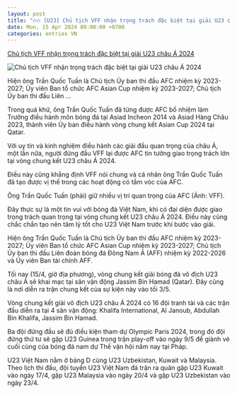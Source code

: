 ```yaml
---
layout: post
title: "🔥🔥 [U23] Chủ tịch VFF nhận trọng trách đặc biệt tại giải U23 châu Á 2024"
date: Mon, 15 Apr 2024 09:00:00 +0700
categories: entries VN
---
```

[Chủ tịch VFF nhận trọng trách đặc biệt tại giải U23 châu Á 2024](https://dantri.com.vn/the-thao/chu-tich-vff-nhan-trong-trach-dac-biet-tai-giai-u23-chau-a-2024-20240415175318058.htm)

![Chủ tịch VFF nhận trọng trách đặc biệt tại giải U23 châu Á 2024](https://cdnphoto.dantri.com.vn/ADtz4bWYS28UGBhra01CaAaGsOQ=/zoom/1200_630/2024/04/15/vff-crop-1713178245459.jpeg)

Hiện ông Trần Quốc Tuấn là Chủ tịch Ủy ban thi đấu AFC nhiệm kỳ 2023-2027; Ủy viên Ban tổ chức AFC Asian Cup nhiệm kỳ 2023-2027; Chủ tịch Ủy ban thi đấu Liên ...

Trong quá khứ, ông Trần Quốc Tuấn đã từng được AFC bổ nhiệm làm Trưởng điều hành môn bóng đá tại Asiad Incheon 2014 và Asiad Hàng Châu 2023, thành viên Ủy ban điều hành vòng chung kết Asian Cup 2024 tại Qatar.

Với uy tín và kinh nghiệm điều hành các giải đấu quan trọng của châu Á, một lần nữa, người đứng đầu VFF lại được AFC tin tưởng giao trọng trách lớn tại vòng chung kết U23 châu Á 2024.

Điều này cũng khẳng định VFF nói chung và cá nhân ông Trần Quốc Tuấn đã tạo được vị thế trong các hoạt động có tầm vóc của AFC.

Ông Trần Quốc Tuấn (phải) giữ nhiều vị trí quan trọng của AFC (Ảnh: VFF).

Đây thực sự là một tin vui với bóng đá Việt Nam, khi có đại diện được giao trọng trách quan trọng tại vòng chung kết U23 châu Á 2024. Điều này cũng chắc chắn tạo nên tâm lý tốt cho U23 Việt Nam trước khi bước vào giải.

Hiện ông Trần Quốc Tuấn là Chủ tịch Ủy ban thi đấu AFC nhiệm kỳ 2023-2027; Ủy viên Ban tổ chức AFC Asian Cup nhiệm kỳ 2023-2027; Chủ tịch Ủy ban thi đấu Liên đoàn bóng đá Đông Nam Á (AFF) nhiệm kỳ 2022-2026 và Ủy viên Ban tài chính AFF.

Tối nay (15/4, giờ địa phương), vòng chung kết giải bóng đá vô địch U23 châu Á sẽ khai mạc tại sân vận động Jassim Bin Hamad (Qatar). Đây cũng là nơi diễn ra trận chung kết của sự kiện này vào tối 3/5.

Vòng chung kết giải vô địch U23 châu Á 2024 có 16 đội tranh tài và các trận đấu diễn ra tại 4 sân vận động: Khalifa International, Al Janoub, Abdullah Bin Khalifa, Jassim Bin Hamad.

Ba đội đứng đầu sẽ đủ điều kiện tham dự Olympic Paris 2024, trong đó đội đứng thứ tư sẽ gặp U23 Guinea trong trận play-off vào ngày 9/5 để giành vé cuối cùng của bóng đá nam dự Thế vận hội năm nay tại Pháp.

U23 Việt Nam nằm ở bảng D cùng U23 Uzbekistan, Kuwait và Malaysia. Theo lịch thi đấu, đội tuyển U23 Việt Nam đá trận ra quân gặp U23 Kuwait vào ngày 17/4, gặp U23 Malaysia vào ngày 20/4 và gặp U23 Uzbekistan vào ngày 23/4.


